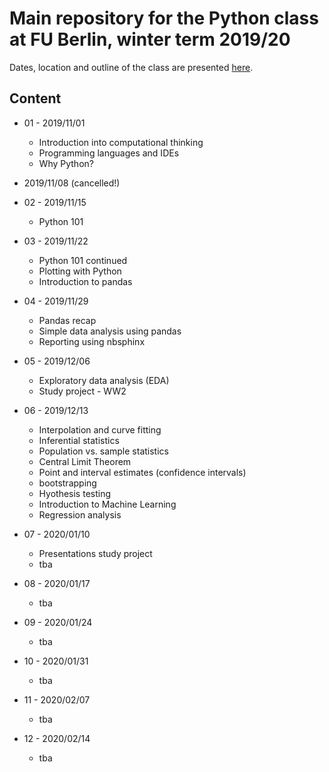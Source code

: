 # Main repository for the Python class at FU Berlin, winter term 2019/20

Dates, location and outline of the class are presented [here](https://www.fu-berlin.de/vv/de/lv/549631?m=348815&p=348375&pc=478016&sm=498562).

## Content

* 01 - 2019/11/01
  * Introduction into computational thinking
  * Programming languages and IDEs 
  * Why Python?

* 2019/11/08 (cancelled!)

* 02 - 2019/11/15
  * Python 101
  
* 03 - 2019/11/22
  * Python 101 continued
  * Plotting with Python
  * Introduction to pandas
 
* 04 - 2019/11/29
  * Pandas recap
  * Simple data analysis using pandas
  * Reporting using nbsphinx 

* 05 - 2019/12/06
  * Exploratory data analysis (EDA) 
  * Study project - WW2
  
* 06 - 2019/12/13
  * Interpolation and curve fitting
  * Inferential statistics
  * Population vs. sample statistics
  * Central Limit Theorem
  * Point and interval estimates (confidence intervals)
  * bootstrapping
  * Hyothesis testing
  * Introduction to Machine Learning
  * Regression analysis
  
* 07 - 2020/01/10
  * Presentations study project
  * tba

* 08 - 2020/01/17
  * tba
 
* 09 - 2020/01/24
  * tba
 
* 10 - 2020/01/31
  * tba
 
* 11 - 2020/02/07
  * tba
 
* 12 - 2020/02/14
  * tba
